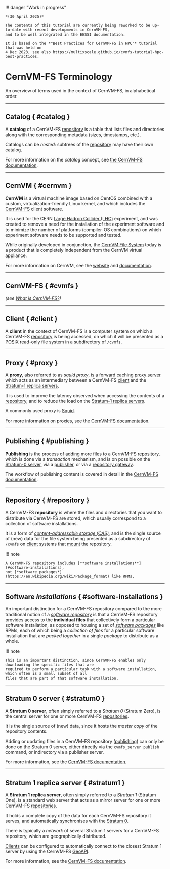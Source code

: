 !!! danger "Work in progress"

    *(30 April 2025)*

    The contents of this tutorial are currently being reworked to be up-to-date with recent developments in CernVM-FS,
    and to be well integrated in the EESSI documentation.

    It is based on the *"Best Practices for CernVM-FS in HPC"* tutorial that was held on
    4 Dec 2023, see also https://multixscale.github.io/cvmfs-tutorial-hpc-best-practices.


# CernVM-FS Terminology

An overview of terms used in the context of CernVM-FS, in alphabetical order.

---

## Catalog { #catalog }

A **catalog** of a CernVM-FS [repository](#repository) is a table that lists files and directories along with the corresponding
metadata (sizes, timestamps, etc.).

Catalogs can be *nested*: subtrees of the [repository](#repository) may have their own catalog.

For more information on the *catalog* concept, see [the CernVM-FS
documentation](https://cvmfs.readthedocs.io/en/stable/cpt-details.html#file-catalog).

---

## CernVM { #cernvm }

**CernVM** is a virtual machine image based on CentOS combined with a custom, virtualization-friendly Linux kernel,
and which includes the [CernVM-FS](../cvmfs/what-is-cvmfs.md) client software.

It is used for the CERN [Large Hadron Collider (LHC)](https://home.cern/science/accelerators/large-hadron-collider)
experiment, and was created to remove a need for the installation of the experiment software and to minimize the
number of platforms (compiler-OS combinations) on which experiment software needs to be supported and tested.

While originally developed in conjunction, the [CernVM File System](#cvmfs) today is a product
that is completely independent from the CernVM virtual appliance.

For more information on CernVM, see the [website](https://cernvm.cern.ch/appliance/)
and [documentation](https://cernvm.readthedocs.io).

---

## CernVM-FS { #cvmfs }

*(see [What is CernVM-FS?](../cvmfs/what-is-cvmfs.md))*

---

## Client { #client }

A **client** in the context of CernVM-FS is a computer system on which a CernVM-FS [repository](#repository)
is being accessed, on which it will be presented as a [POSIX](https://en.wikipedia.org/wiki/POSIX)
read-only file system in a subdirectory of `/cvmfs`.

---

## Proxy { #proxy }

A **proxy**, also referred to as *squid proxy*, is a forward caching
[proxy server](https://en.wikipedia.org/wiki/Proxy_server) which acts as an intermediary between a CernVM-FS
[client](#client) and the [Stratum-1 replica servers](#stratum1).

It is used to improve the latency observed when accessing the contents of a [repository](#repository),
and to reduce the load on the [Stratum-1 replica servers](#stratum1).

A commonly used proxy is [Squid](http://www.squid-cache.org).

For more information on proxies, see the
[CernVM-FS documentation](https://cvmfs.readthedocs.io/en/stable/cpt-squid.html).

---

## Publishing { #publishing }

**Publishing** is the process of adding more files to a CernVM-FS [repository](#repository),
which is done via a *transaction* mechanism, and is on possible on the [Stratum-0 server](#stratum0),
via a [publisher](https://cvmfs.readthedocs.io/en/stable/cpt-repository-gateway.html#publisher-configuration),
or via a [repository gateway](https://cvmfs.readthedocs.io/en/stable/cpt-repository-gateway.html#repository-gateway-configuration).

The workflow of publishing content is covered in detail in the
[CernVM-FS documentation](https://cvmfs.readthedocs.io/en/stable/cpt-repository-gateway.html#publication-workflow).

---

## Repository { #repository }

A CernVM-FS **repository** is where the files and directories that you want to distribute via CernVM-FS are
stored, which usually correspond to a collection of software installations.

It is a form of [*content-addressable storage (CAS)*](https://en.wikipedia.org/wiki/Content-addressable_storage),
and is the single source of (new) data for the file system being presented as a subdirectory of `/cvmfs`
on [client](#client) systems that [mount](https://en.wikipedia.org/wiki/Mount_(computing)) the repository.

!!! note

    A CernVM-FS repository includes [**software installations**](#software-installations),
    not [*software packages*](https://en.wikipedia.org/wiki/Package_format) like RPMs.

---

## Software *installations* { #software-installations }

An important distinction for a CernVM-FS repository compared to the more traditional notion of a
[*software repository*](https://en.wikipedia.org/wiki/Software_repository) is that a CernVM-FS repository
provides access to the **individual files** that collectively form a particular software installation, as opposed to
housing a set of [*software packages*](https://en.wikipedia.org/wiki/Package_format) like RPMs,
each of which being a *collection of files* for a particular software installation that are *packed together*
in a single *package* to distribute as a whole.

!!! note

    This is an important distinction, since CernVM-FS enables only downloading the specific files that are
    required to perform a particular task with a software installation, which often is a small subset of all
    files that are part of that software installation.

---

## Stratum 0 server { #stratum0 }

A **Stratum 0 server**, often simply referred to a *Stratum 0* (Stratum Zero), is the central server
for one or more CernVM-FS [repositories](#repository).

It is the single source of (new) data, since it hosts the *master copy* of the repository contents.

Adding or updating files in a CernVM-FS repository ([publishing](#publishing)) can only be done on the Stratum 0 server,
either directly via the `cvmfs_server publish` command, or indirectory via a publisher server.

For more information, see the [CernVM-FS documentation](https://cvmfs.readthedocs.io/en/stable/cpt-repo.html).

---

## Stratum 1 replica server { #stratum1 }

A **Stratum 1 replica server**, often simply referred to a *Stratum 1* (Stratum One), is a standard web server
that acts as a mirror server for one or more CernVM-FS [repositories](#repository).

It holds a complete copy of the data for each CernVM-FS repository it serves,
and automatically synchronises with the [Stratum 0](#stratum0).

There is typically a *network* of several Stratum 1 servers for a CernVM-FS repository,
which are geographically distributed.

[Clients](#client) can be configured to automatically connect to the closest Stratum 1 server by using
the CernVM-FS [GeoAPI](https://cvmfs.readthedocs.io/en/stable/cpt-configure.html#ordering-of-servers-according-to-geographic-proximity).

For more information, see the [CernVM-FS documentation](https://cvmfs.readthedocs.io/en/stable/cpt-replica.html).
